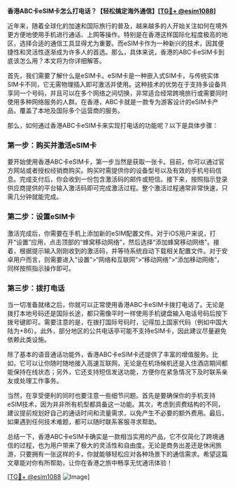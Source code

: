 **香港ABC卡eSIM卡怎么打电话？【轻松搞定海外通信】[[TG💪+ @esim1088](https://t.me/s/esim1088)]**

近年来，随着全球化的加速和国际旅行的普及，越来越多的人开始关注如何在境外更方便地使用手机进行通话、上网等操作。特别是在香港这样国际化程度极高的地区，选择合适的通信工具显得尤为重要。而eSIM卡作为一种新兴的技术，因其便捷性和灵活性逐渐成为许多人的首选。那么，具体来说，香港的ABC卡eSIM卡到底该怎么用？本文将为你详细解答。

首先，我们需要了解什么是eSIM卡。eSIM卡是一种嵌入式SIM卡，与传统实体SIM卡不同，它无需物理插入即可激活并使用。这种技术的优势在于支持多设备共享同一个号码，并且可以在多个网络之间切换，非常适合经常跨境旅行或需要同时使用多种网络服务的人群。在香港，ABC卡就是一款专为游客设计的eSIM卡产品，覆盖了本地及国际多个运营商的服务。

那么，如何通过香港ABC卡eSIM卡来实现打电话的功能呢？以下是具体步骤：

### 第一步：购买并激活eSIM卡

要开始使用香港ABC卡eSIM卡，第一步当然是获取一张卡。目前，你可以通过官方网站或者授权经销商购买。购买时需提供你的设备型号以及有效的手机号码信息。完成支付后，你会收到一份包含激活码的邮件或短信。接下来，按照指示登录供应商提供的平台输入激活码即可完成激活过程。整个激活过程通常非常快速，只需几分钟就能完成。

### 第二步：设置eSIM卡

激活完成后，你需要在手机上添加新的eSIM配置文件。对于iOS用户来说，打开“设置”应用，点击顶部的“蜂窝移动网络”，然后选择“添加蜂窝移动网络”。接着，根据提示输入刚刚收到的激活码，并等待系统自动下载相关配置文件。对于安卓用户而言，则需要进入“设置”>“网络和互联网”>“移动网络”>“添加移动网络”，同样按照指示操作即可。

### 第三步：拨打电话

当一切准备就绪之后，你就可以正常使用香港ABC卡eSIM卡拨打电话了。无论是拨打本地号码还是国际长途，都只需像平时一样使用手机键盘输入电话号码后按下拨号键即可。需要注意的是，在拨打国际号码时，记得加上国家代码（例如中国大陆为+86）。此外，部分地区的公共电话亭可能不支持eSIM卡，因此建议尽量避免依赖此类设施。

除了基本的语音通话功能外，香港ABC卡eSIM卡还提供了丰富的增值服务。比如，它可以让你随时随地接入高速互联网，无论是在机场候机还是入住酒店期间都能保持在线状态；另外，它还支持短信发送功能，方便你在紧急情况下及时联系亲友或处理工作事务。

当然，在享受便利的同时也要注意一些细节问题。首先是要确保你的手机支持eSIM技术，因为并非所有机型都具备这一功能。其次，考虑到资费结构的不同，建议提前规划好自己的通话时间和流量需求，以免产生不必要的额外费用。最后，如果遇到任何技术难题，都可以随时联系客服寻求帮助。

总结一下，香港ABC卡eSIM卡确实是一款相当实用的产品，它不仅简化了跨境通信的过程，也为用户带来了极大的灵活性和自由度。无论是商务出差还是休闲旅游，只要拥有一张这样的卡，你就能够轻松应对各种场景下的通信需求。希望这篇文章能对你有所帮助，让你在香港之旅中畅享无忧通讯体验！

[[TG💪+ @esim1088](https://t.me/s/esim1088) ![Image](https://i.postimg.cc/4NQfJmqS/Snipaste-2025-05-13-00-14-12.png)]